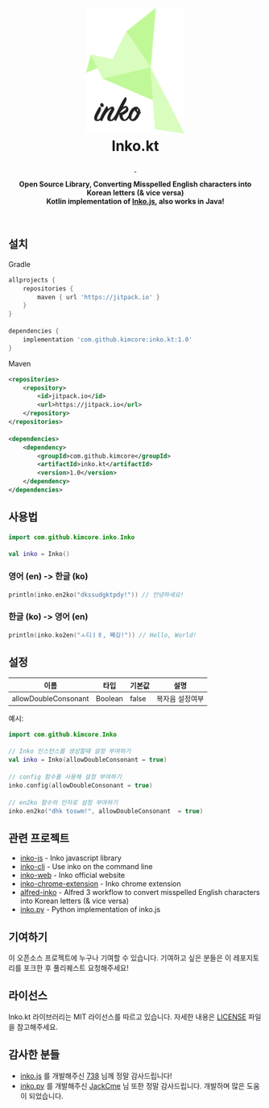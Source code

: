 <h1 align="center">
  <img height="250" src="https://github.com/738/inko/blob/master/images/inko_logo.png?raw=true" alt=""/>
  <br>Inko.kt
</h1>
<p align="center">
<a href="https://github.com/kimcore/inko.kt/releases">
  <img src="https://img.shields.io/jitpack/v/github/kimcore/inko.kt?style=flat-square" alt=""/>
</a>
<a href="https://github.com/kimcore/inko.kt/blob/master/LICENSE">
  <img src="https://img.shields.io/github/license/kimcore/inko.kt?style=flat-square" alt=""/>
</a>
</p>
<p align="center">
  <b>Open Source Library, Converting Misspelled English characters into Korean letters (& vice versa)</b><br/>
  <b>Kotlin implementation of <a href="https://github.com/738/inko">Inko.js</a>, also works in Java!</b><br/>
</p>
<br />

## 설치
Gradle
```gradle
allprojects {
    repositories {
        maven { url 'https://jitpack.io' }
    }
}

dependencies {
    implementation 'com.github.kimcore:inko.kt:1.0'
}
```
Maven
```xml
<repositories>
    <repository>
        <id>jitpack.io</id>
        <url>https://jitpack.io</url>
    </repository>
</repositories>

<dependencies>
    <dependency>
        <groupId>com.github.kimcore</groupId>
        <artifactId>inko.kt</artifactId>
        <version>1.0</version>
    </dependency>
</dependencies>
```
## 사용법
```kotlin
import com.github.kimcore.inko.Inko

val inko = Inko()
```
### 영어 (en) -> 한글 (ko)
```kotlin
println(inko.en2ko("dkssudgktpdy!")) // 안녕하세요!
```
### 한글 (ko) -> 영어 (en)
```kotlin
println(inko.ko2en("ㅗ디ㅣㅐ, 째깅!")) // Hello, World!
```
## 설정
|이름|타입|기본값|설명| 
|---|---|---| --------------- |
|allowDoubleConsonant|Boolean|false|복자음 설정여부|

예시:
```kotlin
import com.github.kimcore.Inko

// Inko 인스턴스를 생성할때 설정 부여하기
val inko = Inko(allowDoubleConsonant = true)

// config 함수를 사용해 설정 부여하기
inko.config(allowDoubleConsonant = true)

// en2ko 함수의 인자로 설정 부여하기
inko.en2ko("dhk toswm!", allowDoubleConsonant  = true)
```
## 관련 프로젝트
* [inko-js](https://github.com/738/inko) - Inko javascript library
* [inko-cli](https://github.com/738/inko-cli) - Use inko on the command line
* [inko-web](https://github.com/738/inko-web) - Inko official website
* [inko-chrome-extension](https://github.com/738/inko-chrome-extension) - Inko chrome extension
* [alfred-inko](https://github.com/738/alfred-inko) - Alfred 3 workflow to convert misspelled English characters into Korean letters (& vice versa)
* [inko.py](https://github.com/JackCme/inko.py) - Python implementation of inko.js
## 기여하기
이 오픈소스 프로젝트에 누구나 기여할 수 있습니다. 기여하고 싶은 분들은 이 레포지토리를 포크한 후 풀리퀘스트 요청해주세요!
## 라이선스
Inko.kt 라이브러리는 MIT 라이선스를 따르고 있습니다. 자세한 내용은 [LICENSE](https://github.com/JackCme/inko.py/blob/master/LICENSE) 파일을 참고해주세요.
## 감사한 분들
* [inko.js](https://github.com/738/inko) 를 개발해주신 [738](https://github.com/738) 님께 정말 감사드립니다!
* [inko.py](https://github.com/JackCme/inko.py) 를 개발해주신 [JackCme](https://github.com/JackCme) 님 또한 정말 감사드립니다. 개발하며 많은 도움이 되었습니다.